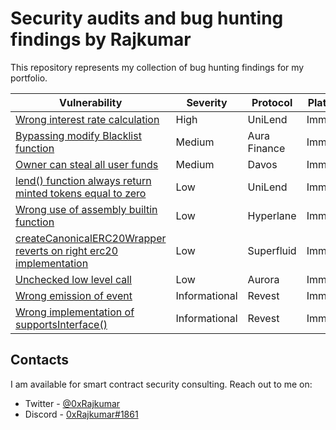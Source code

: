 # Security audits and bug hunting findings by Rajkumar

This repository represents my collection of bug hunting findings for my portfolio.

| Vulnerability                                                                                                                                             | Severity      | Protocol     | Platform |
| --------------------------------------------------------------------------------------------------------------------------------------------------------- | ------------- | ------------ | -------- |
| [Wrong interest rate calculation](Immunefi/README.md#wrong-interest-rate-calculation)                                                                     | High          | UniLend      | Immunefi |
| [Bypassing modify Blacklist function](Immunefi/README.md#bypassing-modify-blacklist-function)                                                             | Medium        | Aura Finance | Immunefi |
| [Owner can steal all user funds](Immunefi/README.md#owner-can-steal-all-user-funds)                                                                       | Medium        | Davos        | Immunefi |
| [lend() function always return minted tokens equal to zero](Immunefi/README.md#lend-function-always-return-minted-tokens-equal-to-zero)                   | Low           | UniLend      | Immunefi |
| [Wrong use of assembly builtin function](Immunefi/README.md#wrong-use-of-assembly-builtin-function)                                                       | Low           | Hyperlane    | Immunefi |
| [createCanonicalERC20Wrapper reverts on right erc20 implementation](Immunefi/README.md#createcanonicalerc20wrapper-reverts-on-right-erc20-implementation) | Low           | Superfluid   | Immunefi |
| [Unchecked low level call](Immunefi/README.md#unchecked-low-level-call)                                                                                   | Low           | Aurora       | Immunefi |
| [Wrong emission of event](Immunefi/README.md#wrong-emission-of-event)                                                                                     | Informational | Revest       | Immunefi |
| [Wrong implementation of supportsInterface()](Immunefi/README.md#wrong-implementation-of-supportsinterface)                                               | Informational | Revest       | Immunefi |

## Contacts

I am available for smart contract security consulting. Reach out to me on:

- Twitter - [@0xRajkumar](https://twitter.com/0xRajkumar)
- Discord - [0xRajkumar#1861](https://discordapp.com/users/794774992964550656)
